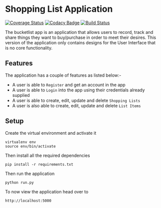 # Shopping List Application
[![Coverage Status](https://coveralls.io/repos/github/CeciliaCaroline/Shoppinglist/badge.svg?branch=master)](https://coveralls.io/github/CeciliaCaroline/Shoppinglist?branch=master)
[![Codacy Badge](https://api.codacy.com/project/badge/Grade/06515178c94249f092860523e08360c1)](https://www.codacy.com/app/CeciliaCaroline/Shoppinglist?utm_source=github.com&amp;utm_medium=referral&amp;utm_content=CeciliaCaroline/Shoppinglist&amp;utm_campaign=Badge_Grade)
[![Build Status](https://travis-ci.org/CeciliaCaroline/Shoppinglist.svg?branch=master)](https://travis-ci.org/CeciliaCaroline/Shoppinglist)

The bucketlist app is an application that allows users to record, track and share things they want to buy/purchase in order to meet their desires.
This version of the application only contains designs for the User Interface that is no core functionality.

## Features
The application has a couple of features as listed below:-
 * A user is able to `Register` and get an account in the app
 * A user is able to `Login` into the app using their credentials already supplied
 * A user is able to create, edit, update and delete `Shopping Lists`
 * A user is also able to create, edit, update and delete `List Items`
 
 ## Setup
 
 Create the virtual environment and activate it
 
 ```
 virtualenv env
 source env/bin/activate
```

Then install all the required dependencies

```
pip install -r requirements.txt
```

Then run the application

```
python run.py
```

To now view the application head over to
```
http://localhost:5000
```